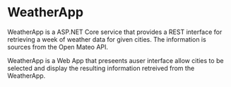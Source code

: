 # WeatherApp

WeatherApp is a ASP.NET Core service that provides a REST interface for retrieving a week of weather data for given cities. The information is sources from the Open Mateo API.

WeatherApp is a Web App that preseents auser interface allow cities to be selected and display the resulting information retreived from the WeatherApp.

